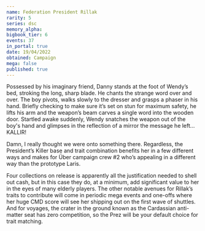 ```yaml
---
name: Federation President Rillak
rarity: 5
series: dsc
memory_alpha:
bigbook_tier: 6
events: 37
in_portal: true
date: 19/04/2022
obtained: Campaign
mega: false
published: true
---
```


Possessed by his imaginary friend, Danny stands at the foot of Wendy’s bed, stroking the long, sharp blade. He chants the strange word over and over. The boy pivots, walks slowly to the dresser and grasps a phaser in his hand. Briefly checking to make sure it’s set on stun for maximum safety, he lifts his arm and the weapon’s beam carves a single word into the wooden door. Startled awake suddenly, Wendy snatches the weapon out of the boy's hand and glimpses in the reflection of a mirror the message he left… KALLIR!

Damn, I really thought we were onto something there. Regardless, the President’s Killer base and trait combination benefits her in a few different ways and makes for Über campaign crew #2 who’s appealing in a different way than the prototype Laris.

Four collections on release is apparently all the justification needed to shell out cash, but in this case they do, at a minimum, add significant value to her in the eyes of many elderly players. The other notable avenues for Rillak’s traits to contribute will come in periodic mega events and one-offs where her huge CMD score will see her shipping out on the first wave of shuttles. And for voyages, the crater in the ground known as the Cardassian anti-matter seat has zero competition, so the Prez will be your default choice for trait matching.
